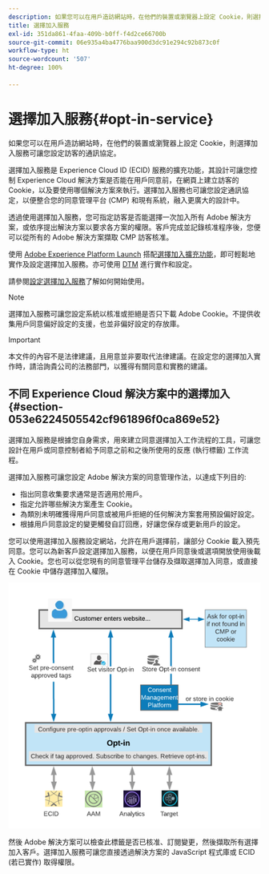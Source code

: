```yaml
---
description: 如果您可以在用戶造訪網站時，在他們的裝置或瀏覽器上設定 Cookie，則選擇加入服務可讓您設定訪客的通訊協定。
title: 選擇加入服務
exl-id: 351da861-4faa-409b-b0ff-f4d2ce66700b
source-git-commit: 06e935a4ba4776baa900d3dc91e294c92b873c0f
workflow-type: ht
source-wordcount: '507'
ht-degree: 100%

---
```


# 選擇加入服務{#opt-in-service}

如果您可以在用戶造訪網站時，在他們的裝置或瀏覽器上設定 Cookie，則選擇加入服務可讓您設定訪客的通訊協定。

選擇加入服務是 Experience Cloud ID (ECID) 服務的擴充功能，其設計可讓您控制 Experience Cloud 解決方案是否能在用戶同意前，在網頁上建立訪客的 Cookie，以及要使用哪個解決方案來執行。選擇加入服務也可讓您設定通訊協定，以便整合您的同意管理平台 (CMP) 和現有系統，融入更廣大的設計中。

透過使用選擇加入服務，您可指定訪客是否能選擇一次加入所有 Adobe 解決方案，或依序提出解決方案以要求各方案的權限。客戶完成並記錄核准程序後，您便可以從所有的 Adobe 解決方案擷取 CMP 訪客核准。

使用 [Adobe Experience Platform Launch](https://experienceleague.adobe.com/docs/launch/using/home.html?lang=zh-Hant) 搭配[選擇加入擴充功能](../../implementation-guides/opt-in-service/launch.md)，即可輕鬆地實作及設定選擇加入服務。亦可使用 [DTM](../../implementation-guides/opt-in-service/optin-dtm.md) 進行實作和設定。

請參閱[設定選擇加入服務](../../implementation-guides/opt-in-service/getting-started.md)了解如何開始使用。

>[!NOTE]
>
>選擇加入服務可讓您設定系統以核准或拒絕是否只下載 Adobe Cookie。不提供收集用戶同意偏好設定的支援，也並非偏好設定的存放庫。

>[!IMPORTANT]
>
>本文件的內容不是法律建議，且用意並非要取代法律建議。在設定您的選擇加入實作時，請洽詢貴公司的法務部門，以獲得有關同意和實務的建議。

## 不同 Experience Cloud 解決方案中的選擇加入 {#section-053e6224505542cf961896f0ca869e52}

選擇加入服務是根據您自身需求，用來建立同意選擇加入工作流程的工具，可讓您設計在用戶或同意控制者給予同意之前和之後所使用的反應 (執行標籤) 工作流程。

選擇加入服務可讓您設定 Adobe 解決方案的同意管理作法，以達成下列目的:

* 指出同意收集要求通常是否適用於用戶。
* 指定允許哪些解決方案產生 Cookie。
* 為類別未明確獲得用戶同意或被用戶拒絕的任何解決方案套用預設偏好設定。
* 根據用戶同意設定的變更觸發自訂回應，好讓您保存或更新用戶的設定。

您可以使用選擇加入服務設定網站，允許在用戶選擇前，讓部分 Cookie 載入預先同意。您可以為新客戶設定選擇加入服務，以便在用戶同意後或選項開放使用後載入 Cookie。您也可以從您現有的同意管理平台儲存及擷取選擇加入同意，或直接在 Cookie 中儲存選擇加入權限。

![](assets/Opt-in-approval.png)

然後 Adobe 解決方案可以檢查此標籤是否已核准、訂閱變更，然後擷取所有選擇加入客戶。選擇加入服務可讓您直接透過解決方案的 JavaScript 程式庫或 ECID (若已實作) 取得權限。
